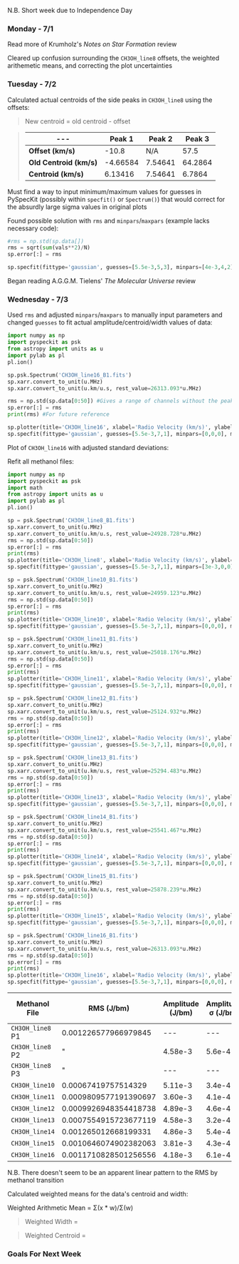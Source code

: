 N.B. Short week due to Independence Day

### Monday - 7/1

Read more of Krumholz's *Notes on Star Formation* review

Cleared up confusion surrounding the `CH3OH_line8` offsets, the weighted arithemetic means, and correcting the plot uncertainties

### Tuesday - 7/2

Calculated actual centroids of the side peaks in `CH3OH_line8` using the offsets:
> New centroid = old centroid - offset

> ---| Peak 1 | Peak 2 | Peak 3
> ---|---|---|---
> **Offset (km/s)** | -10.8 | N/A | 57.5 
> **Old Centroid (km/s)** | -4.66584 | 7.54641 | 64.2864
> **Centroid (km/s)** | 6.13416 | 7.54641 | 6.7864 

Must find a way to input minimum/maximum values for guesses in PySpecKit (possibly within `specfit()` or `Spectrum()`) that would correct for the absurdly large sigma values in original plots 

Found possible solution with `rms` and `minpars`/`maxpars` (example lacks necessary code):

```python
#rms = np.std(sp.data[])
rms = sqrt(sum(vals**2)/N)
sp.error[:] = rms

sp.specfit(fittype='gaussian', guesses=[5.5e-3,5,3], minpars=[4e-3,4,2], maxpars[8e-3,8,8]) 
```

Began reading A.G.G.M. Tielens' *The Molecular Universe* review

### Wednesday - 7/3

Used `rms` and adjusted `minpars`/`maxpars` to manually input parameters and changed `guesses` to fit actual amplitude/centroid/width values of data:

```python
import numpy as np
import pyspeckit as psk
from astropy import units as u
import pylab as pl
pl.ion()

sp.psk.Spectrum('CH3OH_line16_B1.fits')
sp.xarr.convert_to_unit(u.MHz)
sp.xarr.convert_to_unit(u.km/u.s, rest_value=26313.093*u.MHz) 

rms = np.std(sp.data[0:50]) #Gives a range of channels without the peak to average the noise
sp.error[:] = rms
print(rms) #For future reference

sp.plotter(title='CH3OH_line16', xlabel='Radio Velocity (km/s)', ylabel='Jy / beam')
sp.specfit(fittype='gaussian', guesses=[5.5e-3,7,1], minpars=[0,0,0], maxpars=[1e-2,10,5]) 
```

Plot of `CH3OH_line16` with adjusted standard deviations:


Refit all methanol files:

```python
import numpy as np
import pyspeckit as psk
import math
from astropy import units as u
import pylab as pl
pl.ion()

sp = psk.Spectrum('CH3OH_line8_B1.fits')
sp.xarr.convert_to_unit(u.MHz)
sp.xarr.convert_to_unit(u.km/u.s, rest_value=24928.728*u.MHz) 
rms = np.std(sp.data[0:50])
sp.error[:] = rms
print(rms)
sp.plotter(title='CH3OH_line8', xlabel='Radio Velocity (km/s)', ylabel='Intensity (Jy/bm)')
sp.specfit(fittype='gaussian', guesses=[5.5e-3,7,1], minpars=[3e-3,0,0], maxpars=[10e-3,15,5]) 

sp = psk.Spectrum('CH3OH_line10_B1.fits')
sp.xarr.convert_to_unit(u.MHz)
sp.xarr.convert_to_unit(u.km/u.s, rest_value=24959.123*u.MHz) 
rms = np.std(sp.data[0:50])
sp.error[:] = rms
print(rms)
sp.plotter(title='CH3OH_line10', xlabel='Radio Velocity (km/s)', ylabel='Intensity (Jy/bm)')
sp.specfit(fittype='gaussian', guesses=[5.5e-3,7,1], minpars=[0,0,0], maxpars=[1e-2,10,5]) 

sp = psk.Spectrum('CH3OH_line11_B1.fits')
sp.xarr.convert_to_unit(u.MHz)
sp.xarr.convert_to_unit(u.km/u.s, rest_value=25018.176*u.MHz) 
rms = np.std(sp.data[0:50])
sp.error[:] = rms
print(rms)
sp.plotter(title='CH3OH_line11', xlabel='Radio Velocity (km/s)', ylabel='Intensity (Jy/bm)')
sp.specfit(fittype='gaussian', guesses=[5.5e-3,7,1], minpars=[0,0,0], maxpars=[1e-2,10,5])

sp = psk.Spectrum('CH3OH_line12_B1.fits')
sp.xarr.convert_to_unit(u.MHz)
sp.xarr.convert_to_unit(u.km/u.s, rest_value=25124.932*u.MHz) 
rms = np.std(sp.data[0:50])
sp.error[:] = rms
print(rms)
sp.plotter(title='CH3OH_line12', xlabel='Radio Velocity (km/s)', ylabel='Intensity (Jy/bm)')
sp.specfit(fittype='gaussian', guesses=[5.5e-3,7,1], minpars=[0,0,0], maxpars=[1e-2,10,5])

sp = psk.Spectrum('CH3OH_line13_B1.fits')
sp.xarr.convert_to_unit(u.MHz)
sp.xarr.convert_to_unit(u.km/u.s, rest_value=25294.483*u.MHz) 
rms = np.std(sp.data[0:50])
sp.error[:] = rms
print(rms)
sp.plotter(title='CH3OH_line13', xlabel='Radio Velocity (km/s)', ylabel='Intensity (Jy/bm)')
sp.specfit(fittype='gaussian', guesses=[5.5e-3,7,1], minpars=[0,0,0], maxpars=[1e-2,10,5])

sp = psk.Spectrum('CH3OH_line14_B1.fits')
sp.xarr.convert_to_unit(u.MHz)
sp.xarr.convert_to_unit(u.km/u.s, rest_value=25541.467*u.MHz) 
rms = np.std(sp.data[0:50])
sp.error[:] = rms
print(rms)
sp.plotter(title='CH3OH_line14', xlabel='Radio Velocity (km/s)', ylabel='Intensity (Jy/bm)')
sp.specfit(fittype='gaussian', guesses=[5.5e-3,7,1], minpars=[0,0,0], maxpars=[1e-2,10,5])

sp = psk.Spectrum('CH3OH_line15_B1.fits')
sp.xarr.convert_to_unit(u.MHz)
sp.xarr.convert_to_unit(u.km/u.s, rest_value=25878.239*u.MHz) 
rms = np.std(sp.data[0:50])
sp.error[:] = rms
print(rms)
sp.plotter(title='CH3OH_line15', xlabel='Radio Velocity (km/s)', ylabel='Intensity (Jy/bm)')
sp.specfit(fittype='gaussian', guesses=[5.5e-3,7,1], minpars=[0,0,0], maxpars=[1e-2,10,5])

sp = psk.Spectrum('CH3OH_line16_B1.fits')
sp.xarr.convert_to_unit(u.MHz)
sp.xarr.convert_to_unit(u.km/u.s, rest_value=26313.093*u.MHz) 
rms = np.std(sp.data[0:50])
sp.error[:] = rms
print(rms)
sp.plotter(title='CH3OH_line16', xlabel='Radio Velocity (km/s)', ylabel='Intensity (Jy/bm)')
sp.specfit(fittype='gaussian', guesses=[5.5e-3,7,1], minpars=[0,0,0], maxpars=[1e-2,10,5])
```


Methanol File | RMS (J/bm) |  Amplitude (J/bm) | Amplitude σ (J/bm) | Centroid (km/s) | Centroid σ (km/s) | Width (km/s) | Width σ (km/s)
---|---|---|---|---|---|---|---
`CH3OH_line8` P1 | 0.001226577966979845 | --- | --- | 6.7864 | 0.11 | --- | ---
`CH3OH_line8` P2 | " | 4.58e-3 | 5.6e-4 | 6.91 | " | 0.77 | 0.11 | 
`CH3OH_line8` P3 | " | --- | --- | 6.13416 | 0.11 | --- | ---
`CH3OH_line10` | 0.00067419757514329 | 5.11e-3 | 3.4e-4 | 6.804 | 0.049 | 0.641 | 0.049 
`CH3OH_line11` | 0.0009809577191390697 | 3.60e-3 | 4.1e-4 | 6.99 | 0.12 | 0.92 | 0.12 
`CH3OH_line12` | 0.0009926948354418738 | 4.89e-3 | 4.6e-4 | 6.85 | 0.08 | 0.73 | 0.08 
`CH3OH_line13` | 0.0007554915723677119 | 4.58e-3 | 3.2e-4 | 6.930 | 0.69 | 0.848 | 0.69 
`CH3OH_line14` | 0.001265012668199331 | 4.86e-3 | 5.4e-4 | 6.84 | 0.11 | 0.86 | 0.11
`CH3OH_line15` | 0.0010646074902382063 | 3.81e-3 | 4.3e-4 | 7.00 | 0.12 | 0.92 | 0.12
`CH3OH_line16` | 0.0011710828501256556 | 4.18e-3 | 6.1e-4 | 6.659 | 0.093 | 0.551 | 0.093 

N.B. There doesn't seem to be an apparent linear pattern to the RMS by methanol transition

Calculated weighted means for the data's centroid and width:

Weighted Arithmetic Mean = Σ(x * w)/Σ(w)

> Weighted Width =  

> Weighted Centroid = 


### Goals For Next Week

